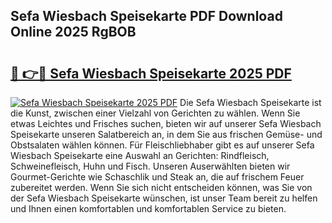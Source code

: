 ## Sefa Wiesbach Speisekarte PDF Download Online 2025 RgBOB

# <h2><a href="http://gcb41n.nevu.top/?p=Sefa+Wiesbach+Speisekarte">🔗 👉🔴 Sefa Wiesbach Speisekarte 2025 PDF</a></h2>

[![Sefa Wiesbach Speisekarte 2025 PDF](https://i.imgur.com/dBaPXMq.png)](http://gcb41n.nevu.top/?p=Sefa+Wiesbach+Speisekarte)
Die Sefa Wiesbach Speisekarte ist die Kunst, zwischen einer Vielzahl von Gerichten zu wählen. Wenn Sie etwas Leichtes und Frisches suchen, bieten wir auf unserer Sefa Wiesbach Speisekarte unseren Salatbereich an, in dem Sie aus frischen Gemüse- und Obstsalaten wählen können. Für Fleischliebhaber gibt es auf unserer Sefa Wiesbach Speisekarte eine Auswahl an Gerichten: Rindfleisch, Schweinefleisch, Huhn und Fisch. Unseren Auserwählten bieten wir Gourmet-Gerichte wie Schaschlik und Steak an, die auf frischem Feuer zubereitet werden. Wenn Sie sich nicht entscheiden können, was Sie von der Sefa Wiesbach Speisekarte wünschen, ist unser Team bereit zu helfen und Ihnen einen komfortablen und komfortablen Service zu bieten.
